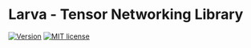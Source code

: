 Larva - Tensor Networking Library
===
[![Version](https://img.shields.io/badge/version-2015.07.0-red.svg?style=flat)](README.md) [![MIT license](http://img.shields.io/badge/license-MIT-blue.svg?style=flat)](LICENSE)
